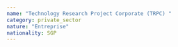 ```yaml
---
name: "Technology Research Project Corporate (TRPC) "
category: private_sector
nature: "Entreprise"
nationality: SGP
---
```

    